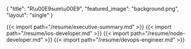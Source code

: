 {
    "title": "R\u00E9sum\u00E9",
    "featured_image": "background.png",
    "layout": "single"
}

{{< import path="/resume/executive-summary.md" >}}
{{< import path="/resume/ios-developer.md" >}}
{{< import path="/resume/node-developer.md" >}}
{{< import path="/resume/devops-engineer.md" >}}

